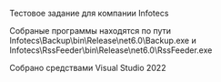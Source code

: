 Тестовое задание для компании Infotecs

Собраные программы находятся по пути Infotecs\Backup\bin\Release\net6.0\Backup.exe и Infotecs\RssFeeder\bin\Release\net6.0\RssFeeder.exe

Собрано средствами Visual Studio 2022